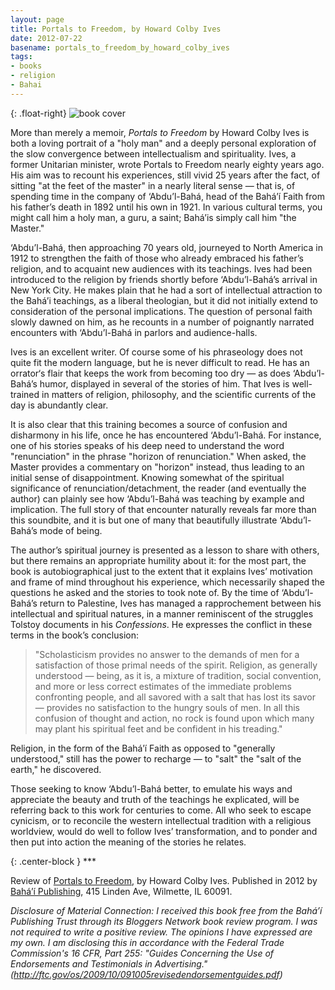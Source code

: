 ```yaml
---
layout: page
title: Portals to Freedom, by Howard Colby Ives
date: 2012-07-22
basename: portals_to_freedom_by_howard_colby_ives
tags:
- books
- religion
- Bahai
---
```


{: .float-right}
![book cover](http://photo.goodreads.com/books/1343011021l/15712182.jpg)

More than merely a memoir, _Portals to Freedom_ by Howard Colby Ives is both a
loving portrait of a "holy man" and a deeply personal exploration of the slow
convergence between intellectualism and spirituality. Ives, a former Unitarian
minister, wrote Portals to Freedom nearly eighty years ago. His aim was to
recount his experiences, still vivid 25 years after the fact, of sitting "at the
feet of the master" in a nearly literal sense &mdash; that is, of spending time
in the company of &lsquo;Abdu&rsquo;l-Bah&aacute;, head of the
Bah&aacute;&rsquo;&iacute; Faith from his father&rsquo;s death in 1892 until his
own in 1921. In various cultural terms, you might call him a holy man, a guru, a
saint; Bah&aacute;&rsquo;is simply call him "the Master."

<!--more-->

&lsquo;Abdu&rsquo;l-Bah&aacute;, then approaching 70 years old, journeyed to
North America in 1912 to strengthen the faith of those who already embraced his
father&rsquo;s religion, and to acquaint new audiences with its teachings. Ives
had been introduced to the religion by friends shortly before
&lsquo;Abdu&rsquo;l-Bah&aacute;&rsquo;s arrival in New York City. He makes plain
that he had a sort of intellectual attraction to the Bah&aacute;&rsquo;i
teachings, as a liberal theologian, but it did not initially extend to
consideration of the personal implications. The question of personal faith
slowly dawned on him, as he recounts in a number of poignantly narrated
encounters with &lsquo;Abdu&rsquo;l-Bah&aacute; in parlors and audience-halls.

Ives is an excellent writer. Of course some of his phraseology does not quite
fit the modern language, but he is never difficult to read. He has an
orrator&lsquo;s flair that keeps the work from becoming too dry &mdash; as does
&lsquo;Abdu&rsquo;l-Bah&aacute;&rsquo;s humor, displayed in several of the
stories of him. That Ives is well-trained in matters of religion, philosophy,
and the scientific currents of the day is abundantly clear.

It is also clear that this training becomes a source of confusion and disharmony
in his life, once he has encountered &lsquo;Abdu&rsquo;l-Bah&aacute;. For
instance, one of his stories speaks of his deep need to understand the word
"renunciation" in the phrase "horizon of renunciation." When asked, the Master
provides a commentary on "horizon" instead, thus leading to an initial sense of
disappointment. Knowing somewhat of the spiritual significance of
renunciation/detachment, the reader (and eventually the author) can plainly see
how &lsquo;Abdu&rsquo;l-Bah&aacute; was teaching by example and implication. The
full story of that encounter naturally reveals far more than this soundbite, and
it is but one of many that beautifully illustrate
&lsquo;Abdu&rsquo;l-Bah&aacute;&rsquo;s mode of being.

The author&rsquo;s spiritual journey is presented as a lesson to share with
others, but there remains an appropriate humility about it: for the most part,
the book is autobiographical just to the extent that it explains Ives&rsquo;
motivation and frame of mind throughout his experience, which necessarily shaped
the questions he asked and the stories to took note of. By the time of
&lsquo;Abdu&rsquo;l-Bah&aacute;&rsquo;s return to Palestine, Ives has managed a
rapprochement between his intellectual and spiritual natures, in a manner
reminiscent of the struggles Tolstoy documents in his _Confessions_. He
expresses the conflict  in these terms in the book&rsquo;s conclusion:

> "Scholasticism provides no answer to the demands of men for a satisfaction of
> those primal needs of the spirit. Religion, as generally understood &mdash;
> being, as it is, a mixture of tradition, social convention, and more or less
> correct estimates of the immediate problems confronting people, and all
> savored with a salt that has lost its savor &mdash; provides no satisfaction
> to the hungry souls of men. In all this confusion of thought and action, no
> rock is found upon which many may plant his spiritual feet and be confident in
> his treading."

Religion, in the form of the Bah&aacute;&rsquo;&iacute; Faith as opposed to
"generally understood," still has the power to recharge &mdash; to "salt" the
"salt of the earth," he discovered.

Those seeking to know &lsquo;Abdu&rsquo;l-Bah&aacute; better, to emulate his
ways and appreciate the beauty and truth of the teachings he explicated, will be
referring back to this work for centuries to come. All who seek to escape
cynicism, or to reconcile the western intellectual tradition with a religious
worldview, would do well to follow Ives&rsquo; transformation, and to ponder and
then put into action the meaning of the stories he relates.

{: .center-block }
\***

Review of [Portals to
Freedom](http://www.bahaibookstore.com/productdetails.cfm?sku=PTFT), by Howard Colby Ives. Published in 2012 by [Bah&aacute;&rsquo;&iacute; Publishing](http://www.bahaibookstore.com/),
415 Linden Ave, Wilmette, IL 60091.

_Disclosure of Material Connection: I received this book free from the
Bah&aacute;&rsquo;&iacute; Publishing Trust through its Bloggers Network book
review program. I was not required to write a positive review. The opinions I
have expressed are my own. I am disclosing this in accordance with the Federal
Trade Commission's 16 CFR, Part 255: "Guides Concerning the Use of Endorsements
and Testimonials in Advertising."
(http://ftc.gov/os/2009/10/091005revisedendorsementguides.pdf)_
